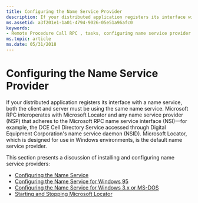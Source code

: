 ```yaml
---
title: Configuring the Name Service Provider
description: If your distributed application registers its interface with a name service, both the client and server must be using the same name service.
ms.assetid: a3f201e1-1a01-4794-9026-05e51a96afc0
keywords:
- Remote Procedure Call RPC , tasks, configuring name service provider
ms.topic: article
ms.date: 05/31/2018
---
```


# Configuring the Name Service Provider

If your distributed application registers its interface with a name service, both the client and server must be using the same name service. Microsoft RPC interoperates with Microsoft Locator and any name service provider (NSP) that adheres to the Microsoft RPC name service interface (NSI)—for example, the DCE Cell Directory Service accessed through Digital Equipment Corporation's name service daemon (NSID). Microsoft Locator, which is designed for use in Windows environments, is the default name service provider.

This section presents a discussion of installing and configuring name service providers:

-   [Configuring the Name Service](configuring-the-name-service-for-windows-xp-windows-2000-or-windows-nt.md)
-   [Configuring the Name Service for Windows 95](configuring-the-name-service-for-windows-95.md)
-   [Configuring the Name Service for Windows 3.x or MS-DOS](configuring-the-name-service-for-windows-3-x-or-ms-dos.md)
-   [Starting and Stopping Microsoft Locator](starting-and-stopping-microsoft-locator.md)

 

 




